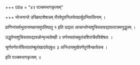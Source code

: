 +++
title = "४२ पञ्चमभागकृत्यम्"

+++
भोजनान्ते उच्छिष्टशेषान्नम् रौरवेपूयनिलयेपद्मार्बुदनिवासिनाम् ।

प्राणिनांसर्वभूतानामक्षय्यमुपतिष्ठतु १ इति दद्यात आचान्तोप्यशुचिस्तावद्यावत्पात्रमनुद्धृतम् ।

उद्धृतेप्यशुचिस्तावद्यावन्नोन्मृज्यतेमही २ पर्णस्याग्रंचमूलंचशिरांचैवविशेषतः ।

चूर्णपर्णवर्जयित्वातांम्बूलंखादयेद्बुधः ३ अनिधायमुखेपर्णपूगंवैभक्षयेन्नच ।

इति पञ्चमभागकृत्यम् ॥
